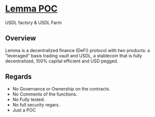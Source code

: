 # [Lemma POC](https://docs.lemma.finance/)

USDL factory & USDL Farm

## Overview

Lemma is a decentralized finance (DeFi) protocol with two products: a "leveraged" basis trading vault and USDL, a stablecoin that is fully decentralized, 100% capital efficient and USD pegged.

## Regards

- No Governance or Ownership on the contracts.
- No Comments of the functions.
- No Fully tested.
- No full security regars.
- Just a POC